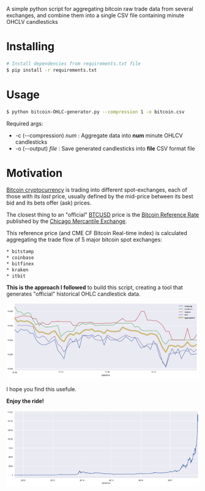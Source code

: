 
A simple python script for aggregating bitcoin raw trade data from several exchanges, 
and combine them into a single CSV file containing minute OHCLV candlesticks


# Installing

```Bash
# Install dependencies from requirements.txt file
$ pip install -r requirements.txt
```

# Usage

```Bash
$ python bitcoin-OHLC-generator.py --compression 1 -o bitcoin.csv
```

Required args:
* -c (--compression) _num_ : Aggregate data into __num__ minute OHLCV candlesticks
* -o (--output) _file_ : Save generated candlesticks into __file__ CSV format file


# Motivation

[Bitcoin cryptocurrency](https://es.wikipedia.org/wiki/Bitcoin) is trading into different spot-exchanges, 
each of those with its _last_ price, usually defined by the mid-price between its best bid and its bets
offer (ask) prices.

The closest thing to an "official" [BTCUSD](http://www.cmegroup.com/trading/cf-bitcoin-reference-rate.html) 
price is the [Bitcoin Reference Rate](http://www.cmegroup.com/trading/cf-bitcoin-reference-rate.html) 
published by the [Chicago Mercantile Exchange](http://www.cmegroup.com/).

This reference price (and CME CF Bitcoin Real-time index) is calculated aggregating the trade flow of 5 major
bitcoin spot exchanges:

```
* bitstamp
* coinbase
* bitfinex
* kraken
* itbit
```

__This is the approach I followed__ to build this script, creating a tool that generates "official"
historical OHLC candlestick data. 

![Aggregation](media/BTCUSD_aggregation.png?raw=true "Bitcoin aggregation")

I hope you find this usefule. 

__Enjoy the ride!__

![Bitcoin explosive growth](media/BTCUSD.png?raw=true "Bitcoin explosive growth")
